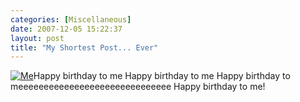 ```yaml
---
categories: [Miscellaneous]
date: 2007-12-05 15:22:37
layout: post
title: "My Shortest Post... Ever"
---
```

<a href="/uploads/2007/12/cimg3518.JPG" title="Me" rel="lightbox"><img src="/uploads/2007/12/cimg3518_thumb.JPG" alt="Me" class="InlineImageLeft" /></a>Happy birthday to me
Happy birthday to me
Happy birthday to meeeeeeeeeeeeeeeeeeeeeeeeeeeeee
Happy birthday to me!

